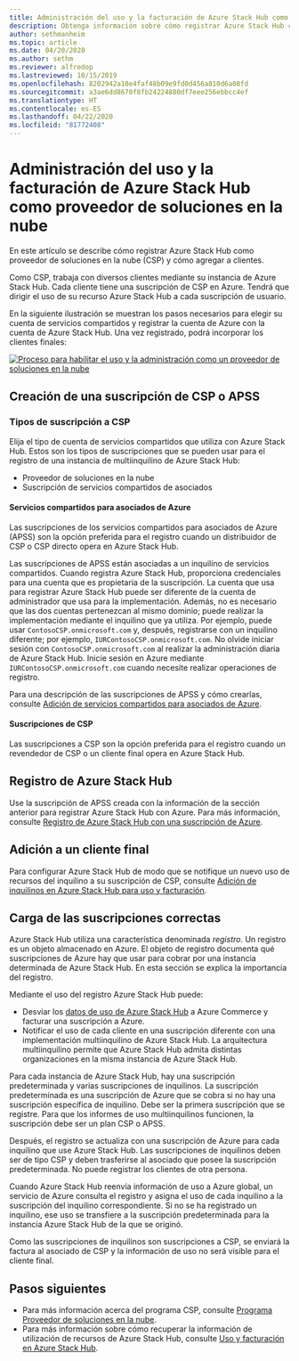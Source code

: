 ```yaml
---
title: Administración del uso y la facturación de Azure Stack Hub como proveedor de soluciones en la nube
description: Obtenga información sobre cómo registrar Azure Stack Hub como proveedor de soluciones en la nube (CSP) y cómo agregar clientes para la facturación.
author: sethmanheim
ms.topic: article
ms.date: 04/20/2020
ms.author: sethm
ms.reviewer: alfredop
ms.lastreviewed: 10/15/2019
ms.openlocfilehash: 8202942a10e4faf48b09e9fd0d456a810d6a08fd
ms.sourcegitcommit: a3ae6dd8670f8fb24224880df7eee256ebbcc4ef
ms.translationtype: HT
ms.contentlocale: es-ES
ms.lasthandoff: 04/22/2020
ms.locfileid: "81772408"
---
```

# <a name="manage-usage-and-billing-for-azure-stack-hub-as-a-cloud-solution-provider"></a>Administración del uso y la facturación de Azure Stack Hub como proveedor de soluciones en la nube

En este artículo se describe cómo registrar Azure Stack Hub como proveedor de soluciones en la nube (CSP) y cómo agregar a clientes.

Como CSP, trabaja con diversos clientes mediante su instancia de Azure Stack Hub. Cada cliente tiene una suscripción de CSP en Azure. Tendrá que dirigir el uso de su recurso Azure Stack Hub a cada suscripción de usuario.

En la siguiente ilustración se muestran los pasos necesarios para elegir su cuenta de servicios compartidos y registrar la cuenta de Azure con la cuenta de Azure Stack Hub. Una vez registrado, podrá incorporar los clientes finales:

[![Proceso para habilitar el uso y la administración como un proveedor de soluciones en la nube](media/azure-stack-add-manage-billing-as-a-csp/process-add-useage-as-a-csp.svg "Proceso para habilitar el uso y la administración como un proveedor de soluciones en la nube")](media/azure-stack-add-manage-billing-as-a-csp/process-add-useage-as-a-csp.svg)

## <a name="create-a-csp-or-apss-subscription"></a>Creación de una suscripción de CSP o APSS

### <a name="csp-subscription-types"></a>Tipos de suscripción a CSP

Elija el tipo de cuenta de servicios compartidos que utiliza con Azure Stack Hub. Estos son los tipos de suscripciones que se pueden usar para el registro de una instancia de multiinquilino de Azure Stack Hub:

- Proveedor de soluciones en la nube
- Suscripción de servicios compartidos de asociados

#### <a name="azure-partner-shared-services"></a>Servicios compartidos para asociados de Azure

Las suscripciones de los servicios compartidos para asociados de Azure (APSS) son la opción preferida para el registro cuando un distribuidor de CSP o CSP directo opera en Azure Stack Hub.

Las suscripciones de APSS están asociadas a un inquilino de servicios compartidos. Cuando registra Azure Stack Hub, proporciona credenciales para una cuenta que es propietaria de la suscripción. La cuenta que usa para registrar Azure Stack Hub puede ser diferente de la cuenta de administrador que usa para la implementación. Además, no es necesario que las dos cuentas pertenezcan al mismo dominio; puede realizar la implementación mediante el inquilino que ya utiliza. Por ejemplo, puede usar `ContosoCSP.onmicrosoft.com` y, después, registrarse con un inquilino diferente; por ejemplo, `IURContosoCSP.onmicrosoft.com`. No olvide iniciar sesión con `ContosoCSP.onmicrosoft.com` al realizar la administración diaria de Azure Stack Hub. Inicie sesión en Azure mediante `IURContosoCSP.onmicrosoft.com` cuando necesite realizar operaciones de registro.

Para una descripción de las suscripciones de APSS y cómo crearlas, consulte [Adición de servicios compartidos para asociados de Azure](/partner-center/shared-services).

#### <a name="csp-subscriptions"></a>Suscripciones de CSP

Las suscripciones a CSP son la opción preferida para el registro cuando un revendedor de CSP o un cliente final opera en Azure Stack Hub.

## <a name="register-azure-stack-hub"></a>Registro de Azure Stack Hub

Use la suscripción de APSS creada con la información de la sección anterior para registrar Azure Stack Hub con Azure. Para más información, consulte [Registro de Azure Stack Hub con una suscripción de Azure](azure-stack-registration.md).

## <a name="add-end-customer"></a>Adición a un cliente final

Para configurar Azure Stack Hub de modo que se notifique un nuevo uso de recursos del inquilino a su suscripción de CSP, consulte [Adición de inquilinos en Azure Stack Hub para uso y facturación](azure-stack-csp-howto-register-tenants.md).

## <a name="charge-the-right-subscriptions"></a>Carga de las suscripciones correctas

Azure Stack Hub utiliza una característica denominada *registro*. Un registro es un objeto almacenado en Azure. El objeto de registro documenta qué suscripciones de Azure hay que usar para cobrar por una instancia determinada de Azure Stack Hub. En esta sección se explica la importancia del registro.

Mediante el uso del registro Azure Stack Hub puede:

- Desviar los [datos de uso de Azure Stack Hub](azure-stack-billing-and-chargeback.md) a Azure Commerce y facturar una suscripción a Azure.
- Notificar el uso de cada cliente en una suscripción diferente con una implementación multiinquilino de Azure Stack Hub. La arquitectura multiinquilino permite que Azure Stack Hub admita distintas organizaciones en la misma instancia de Azure Stack Hub.

Para cada instancia de Azure Stack Hub, hay una suscripción predeterminada y varias suscripciones de inquilinos. La suscripción predeterminada es una suscripción de Azure que se cobra si no hay una suscripción específica de inquilino. Debe ser la primera suscripción que se registre. Para que los informes de uso multiinquilinos funcionen, la suscripción debe ser un plan CSP o APSS.

Después, el registro se actualiza con una suscripción de Azure para cada inquilino que use Azure Stack Hub. Las suscripciones de inquilinos deben ser de tipo CSP y deben trasferirse al asociado que posee la suscripción predeterminada. No puede registrar los clientes de otra persona.

Cuando Azure Stack Hub reenvía información de uso a Azure global, un servicio de Azure consulta el registro y asigna el uso de cada inquilino a la suscripción del inquilino correspondiente. Si no se ha registrado un inquilino, ese uso se transfiere a la suscripción predeterminada para la instancia Azure Stack Hub de la que se originó.

Como las suscripciones de inquilinos son suscripciones a CSP, se enviará la factura al asociado de CSP y la información de uso no será visible para el cliente final.

## <a name="next-steps"></a>Pasos siguientes

- Para más información acerca del programa CSP, consulte [Programa Proveedor de soluciones en la nube](https://partner.microsoft.com/solutions/microsoft-cloud-solutions).
- Para más información sobre cómo recuperar la información de utilización de recursos de Azure Stack Hub, consulte [Uso y facturación en Azure Stack Hub](azure-stack-billing-and-chargeback.md).
